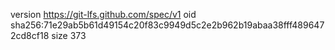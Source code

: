 version https://git-lfs.github.com/spec/v1
oid sha256:71e29ab5b61d49154c20f83c9949d5c2e2b962b19abaa38fff4896472cd8cf18
size 373
